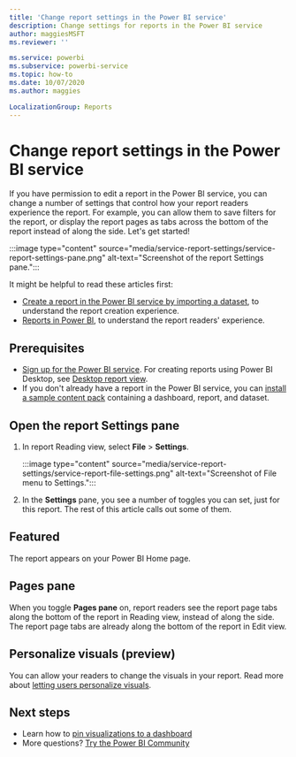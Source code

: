 ```yaml
---
title: 'Change report settings in the Power BI service'
description: Change settings for reports in the Power BI service
author: maggiesMSFT
ms.reviewer: ''

ms.service: powerbi
ms.subservice: powerbi-service
ms.topic: how-to
ms.date: 10/07/2020
ms.author: maggies

LocalizationGroup: Reports
---
```

# Change report settings in the Power BI service

If you have permission to edit a report in the Power BI service, you can change a number of settings that control how your report readers experience the report. For example, you can allow them to save filters for the report, or display the report pages as tabs across the bottom of the report instead of along the side. Let's get started!

:::image type="content" source="media/service-report-settings/service-report-settings-pane.png" alt-text="Screenshot of the report Settings pane.":::

It might be helpful to read these articles first:

- [Create a report in the Power BI service by importing a dataset](service-report-create-new.md), to understand the report creation experience.
- [Reports in Power BI](../consumer/end-user-reports.md), to understand the report readers' experience.

## Prerequisites
- [Sign up for the Power BI service](../fundamentals/service-self-service-signup-for-power-bi.md). For creating reports using Power BI Desktop, see [Desktop report view](desktop-report-view.md).
- If you don't already have a report in the Power BI service, you can [install a sample content pack](sample-datasets.md#install-built-in-content-packs) containing a dashboard, report, and dataset. 

## Open the report Settings pane

1. In report Reading view, select **File** > **Settings**.

    :::image type="content" source="media/service-report-settings/service-report-file-settings.png" alt-text="Screenshot of File menu to Settings.":::

1. In the **Settings** pane, you see a number of toggles you can set, just for this report. The rest of this article calls out some of them.

## Featured

The report appears on your Power BI Home page.

## Pages pane

When you toggle **Pages pane** on, report readers see the report page tabs along the bottom of the report in Reading view, instead of along the side. The report page tabs are already along the bottom of the report in Edit view.

## Personalize visuals (preview)

You can allow your readers to change the visuals in your report. Read more about [letting users personalize visuals](power-bi-personalize-visuals.md).


## Next steps

* Learn how to [pin visualizations to a dashboard](service-dashboard-pin-tile-from-report.md)   
* More questions? [Try the Power BI Community](https://community.powerbi.com/)
